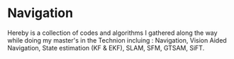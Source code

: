 # Navigation

Hereby is a collection of codes and algorithms I gathered along the way while
doing my master's in the Technion incluing :
Navigation, Vision Aided Navigation, State estimation (KF & EKF), SLAM, SFM, GTSAM, SiFT.
